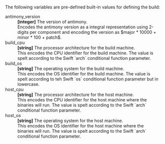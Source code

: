 
The following variables are pre-defined built-in values for defining the build:

<dl>
  <dt>antimony_version</dt>
  <dd>
  <b>[integer]</B> The version of antimony.<br/>
  Encodes the antimony version as a integral representation using 2-digits per component and encoding the version as $major * 10000 + minor * 100 + patch$.
  </dd>
  <dt>build_cpu</dt>
  <dd>
  <b>[string]</b> The processor architecture for the build machine.<br/>
  This encodes the CPU identifier for the build machine. The value is spelt according to the Swift `arch` conditional function parameter.
  </dd>
  <dt>build_os</dt>
  <dd>
  <b>[string]</b> The operating system for the build machine.<br/>
  This encodes the OS identifier for the build machine. The value is spelt according to teh Swift `os` conditional function parameter but in lowercase.
  </dd>
  <dt>host_cpu</dt>
  <dd>
  <b>[string]</b> The processor architecture for the host machine.<br/>
  This encodes the CPU identifier for the host machine where the binaries will run. The value is spelt according to the Swift `arch` conditional function parameter.
  </dd>
  <dt>host_os</dt>
  <dd>
  <b>[string]</b> The operating system for the host machine.<br/>
  This encodes the OS identifier for the host machine where the binaries will run. The value is spelt according to the Swift `arch` conditional function parameter.
  </dd>
</dl>
